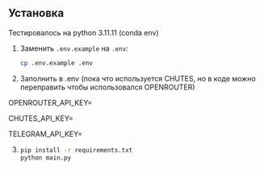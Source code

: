 ## Установка
Тестировалось на python 3.11.11 (conda env)
1. Заменить `.env.example` на `.env`:
   ```bash
   cp .env.example .env

2. Заполнить в .env (пока что используется CHUTES, но в коде можно переправить чтобы использовался OPENROUTER)

OPENROUTER_API_KEY=

CHUTES_API_KEY=

TELEGRAM_API_KEY=

3. ```bash
   pip install -r requirements.txt
   python main.py